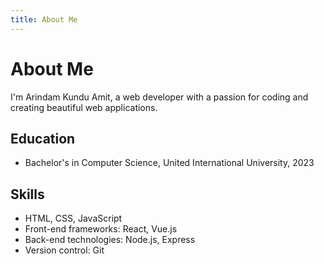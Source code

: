 ```yaml
---
title: About Me
---
```


# About Me

I'm Arindam Kundu Amit, a web developer with a passion for coding and creating beautiful web applications.

## Education

- Bachelor's in Computer Science, United International University, 2023

## Skills

- HTML, CSS, JavaScript
- Front-end frameworks: React, Vue.js
- Back-end technologies: Node.js, Express
- Version control: Git
